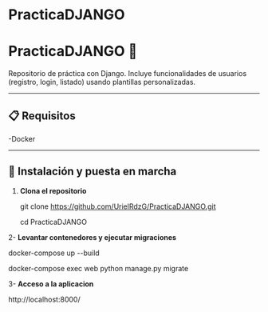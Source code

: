 # PracticaDJANGO

# PracticaDJANGO 🐍

Repositorio de práctica con Django. Incluye funcionalidades de usuarios (registro, login, listado) usando plantillas personalizadas.

---

## 📋 Requisitos

-Docker

---

## 🚀 Instalación y puesta en marcha

1. **Clona el repositorio**  
   
   git clone https://github.com/UrielRdzG/PracticaDJANGO.git
   
   cd PracticaDJANGO
   
2- **Levantar contenedores y ejecutar migraciones**
   
   docker-compose up --build

   docker-compose exec web python manage.py migrate

3- **Acceso a la aplicacion**

  http://localhost:8000/






   
